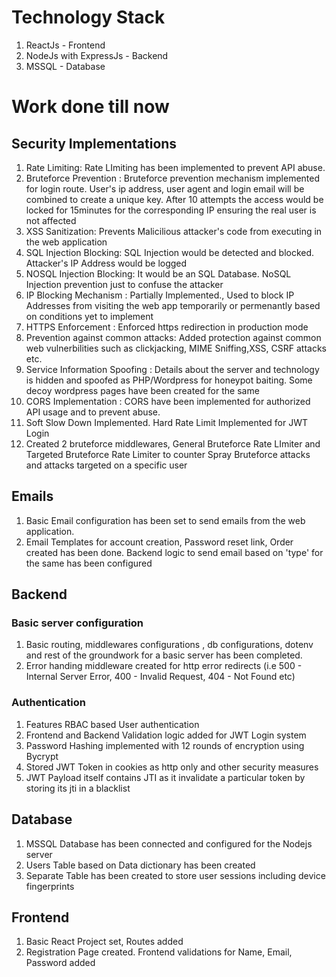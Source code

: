 # Technology Stack
1. ReactJs - Frontend
2. NodeJs with ExpressJs - Backend
3. MSSQL - Database
   
# Work done till now

## Security Implementations

1. Rate Limiting: Rate LImiting has been implemented to prevent API abuse.
2. Bruteforce Prevention : Bruteforce prevention mechanism implemented for login route. User's ip address, user agent and login email will be combined to create a unique key. After 10 attempts the access would be locked for 15minutes for the corresponding IP ensuring the real user is not affected
3. XSS Sanitization: Prevents Malicilious attacker's code from executing in the web application
4. SQL Injection Blocking: SQL Injection would be detected and blocked. Attacker's IP Address would be logged
5. NOSQL Injection Blocking: It would be an SQL Database. NoSQL Injection prevention just to confuse the attacker
6. IP Blocking Mechanism : Partially Implemented., Used to block IP Addresses from visiting the web app temporarily or permenantly based on conditions yet to implement
7. HTTPS Enforcement : Enforced https redirection in production mode
8. Prevention against common attacks: Added protection against common web vulnerbilities such as clickjacking, MIME Sniffing,XSS, CSRF attacks etc.
9. Service Information Spoofing : Details about the server and technology is hidden and spoofed as PHP/Wordpress for honeypot baiting. Some decoy wordpress pages have been created for the same
10. CORS Implementation : CORS have been implemented for authorized API usage and to prevent abuse.
11. Soft Slow Down Implemented. Hard Rate Limit Implemented for JWT Login
12. Created 2 bruteforce middlewares, General Bruteforce Rate LImiter and Targeted Bruteforce Rate Limiter to counter Spray Bruteforce attacks and attacks targeted on a specific user 

## Emails

1. Basic Email configuration has been set to send emails from the web application.
2. Email Templates for account creation, Password reset link, Order created has been done. Backend logic to send email based on 'type' for the same has been configured

## Backend

### Basic server configuration
1. Basic routing, middlewares configurations , db configurations, dotenv and rest of the groundwork for a basic server has been completed.
2. Error handing middleware created for http error redirects (i.e 500 - Internal Server Error, 400 - Invalid Request, 404 - Not Found etc)

### Authentication
1. Features RBAC based User authentication
2. Frontend and Backend Validation logic added for JWT Login system
3. Password Hashing implemented with 12 rounds of encryption using Bycrypt
4. Stored JWT Token in cookies as http only and other security measures
5. JWT Payload itself contains JTI as it invalidate a particular token by storing its jti in a blacklist

## Database

1. MSSQL Database has been connected and configured for the Nodejs server
2. Users Table based on Data dictionary has been created
3. Separate Table has been created to store user sessions including device fingerprints

## Frontend

1. Basic React Project set, Routes added
2. Registration Page created. Frontend validations for Name, Email, Password added

   
   
